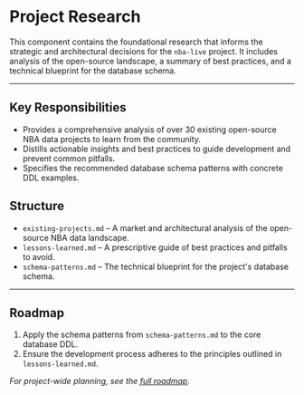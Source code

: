 # Project Research

This component contains the foundational research that informs the strategic and architectural decisions for the `nba-live` project. It includes analysis of the open-source landscape, a summary of best practices, and a technical blueprint for the database schema.

---

## Key Responsibilities

*   Provides a comprehensive analysis of over 30 existing open-source NBA data projects to learn from the community.
*   Distills actionable insights and best practices to guide development and prevent common pitfalls.
*   Specifies the recommended database schema patterns with concrete DDL examples.

## Structure

*   `existing-projects.md` – A market and architectural analysis of the open-source NBA data landscape.
*   `lessons-learned.md` – A prescriptive guide of best practices and pitfalls to avoid.
*   `schema-patterns.md` – The technical blueprint for the project's database schema.

---

## Roadmap

1.  Apply the schema patterns from `schema-patterns.md` to the core database DDL.
2.  Ensure the development process adheres to the principles outlined in `lessons-learned.md`.

*For project-wide planning, see the [full roadmap](../../PLAN.md).*